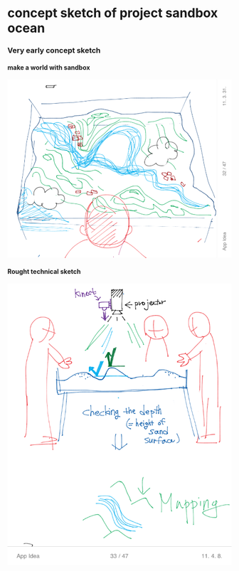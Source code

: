 # concept sketch of project sandbox ocean
### Very early concept sketch

#### make a world with sandbox
![concept sketch 01](../project_images/post/01/App_Idea_P32.png?raw=true "concept sketch 01")

#### Rought technical sketch
![concept sketch 02](../project_images/post/01/App_Idea_P33.png?raw=true "concept sketch 02")
